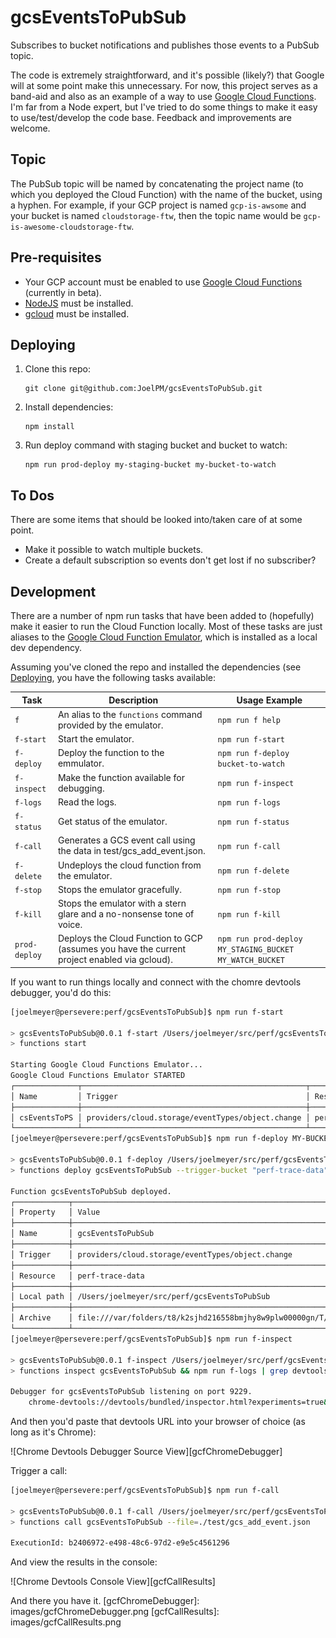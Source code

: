 # gcsEventsToPubSub
Subscribes to bucket notifications and publishes those events to a PubSub topic.

The code is extremely straightforward, and it's possible (likely?) that Google will at some point make this unnecessary. For now, this project serves as a band-aid and also as an example of a way to use [Google Cloud Functions](https://cloud.google.com/functions/). I'm far from a Node expert, but I've tried to do some things to make it easy to use/test/develop the code base. Feedback and improvements are welcome.

## Topic
The PubSub topic will be named by concatenating the project name (to which you deployed the Cloud Function) with the name of the bucket, using a hyphen. For example, if your GCP project is named `gcp-is-awsome` and your bucket is named `cloudstorage-ftw`, then the topic name would be `gcp-is-awesome-cloudstorage-ftw`.

## Pre-requisites
* Your GCP account must be enabled to use [Google Cloud Functions](https://cloud.google.com/functions/) (currently in beta).
* [NodeJS](https://nodejs.org/) must be installed.
* [gcloud](https://cloud.google.com/sdk/gcloud/) must be installed.

## Deploying
1. Clone this repo:
    ```
    git clone git@github.com:JoelPM/gcsEventsToPubSub.git
    ```
2. Install dependencies:
    ```
    npm install
    ```
3. Run deploy command with staging bucket and bucket to watch:
    ```
    npm run prod-deploy my-staging-bucket my-bucket-to-watch
    ```

## To Dos
There are some items that should be looked into/taken care of at some point.
* Make it possible to watch multiple buckets.
* Create a default subscription so events don't get lost if no subscriber?

## Development
There are a number of npm run tasks that have been added to (hopefully) make it easier to run the Cloud Function locally. Most of these tasks are just aliases to the [Google Cloud Function Emulator](https://www.npmjs.com/package/@google-cloud/functions-emulator), which is installed as a local dev dependency.

Assuming you've cloned the repo and installed the dependencies (see [Deploying](#deploying), you have the following tasks available:

Task          | Description                                                                                  | Usage Example 
--------------|----------------------------------------------------------------------------------------------|--------------
`f`           | An alias to the `functions` command provided by the emulator.                                | `npm run f help`
`f-start`     | Start the emulator.                                                                          | `npm run f-start`
`f-deploy`    | Deploy the function to the emmulator.                                                        | `npm run f-deploy bucket-to-watch`
`f-inspect`   | Make the function available for debugging.                                                   | `npm run f-inspect`
`f-logs`      | Read the logs.                                                                               | `npm run f-logs`
`f-status`    | Get status of the emulator.                                                                  | `npm run f-status`
`f-call`      | Generates a GCS event call using the data in test/gcs_add_event.json.                        | `npm run f-call`
`f-delete`    | Undeploys the cloud function from the emulator.                                              | `npm run f-delete`
`f-stop`      | Stops the emulator gracefully.                                                               | `npm run f-stop`
`f-kill`      | Stops the emulator with a stern glare and a no-nonsense tone of voice.                       | `npm run f-kill`
`prod-deploy` | Deploys the Cloud Function to GCP (assumes you have the current project enabled via gcloud). | `npm run prod-deploy MY_STAGING_BUCKET MY_WATCH_BUCKET`

If you want to run things locally and connect with the chomre devtools debugger, you'd do this:

```zsh
[joelmeyer@persevere:perf/gcsEventsToPubSub]$ npm run f-start

> gcsEventsToPubSub@0.0.1 f-start /Users/joelmeyer/src/perf/gcsEventsToPubSub
> functions start

Starting Google Cloud Functions Emulator...
Google Cloud Functions Emulator STARTED
┌──────────────┬──────────────────────────────────────────────────┬─────────────────┐
│ Name         │ Trigger                                          │ Resource        │
├──────────────┼──────────────────────────────────────────────────┼─────────────────┤
│ csEventsToPS │ providers/cloud.storage/eventTypes/object.change │ perf-trace-data │
└──────────────┴──────────────────────────────────────────────────┴─────────────────┘
[joelmeyer@persevere:perf/gcsEventsToPubSub]$ npm run f-deploy MY-BUCKET-NAME

> gcsEventsToPubSub@0.0.1 f-deploy /Users/joelmeyer/src/perf/gcsEventsToPubSub
> functions deploy gcsEventsToPubSub --trigger-bucket "perf-trace-data"

Function gcsEventsToPubSub deployed.
┌────────────┬────────────────────────────────────────────────────────────────────────────────────────────────────────────┐
│ Property   │ Value                                                                                                      │
├────────────┼────────────────────────────────────────────────────────────────────────────────────────────────────────────┤
│ Name       │ gcsEventsToPubSub                                                                                          │
├────────────┼────────────────────────────────────────────────────────────────────────────────────────────────────────────┤
│ Trigger    │ providers/cloud.storage/eventTypes/object.change                                                           │
├────────────┼────────────────────────────────────────────────────────────────────────────────────────────────────────────┤
│ Resource   │ perf-trace-data                                                                                            │
├────────────┼────────────────────────────────────────────────────────────────────────────────────────────────────────────┤
│ Local path │ /Users/joelmeyer/src/perf/gcsEventsToPubSub                                                                │
├────────────┼────────────────────────────────────────────────────────────────────────────────────────────────────────────┤
│ Archive    │ file:///var/folders/t8/k2sjhd216558bmjhy8w9plw00000gn/T/us-central1-gcsEventsToPubSub-63878R31PX3jFFKp.zip │
└────────────┴────────────────────────────────────────────────────────────────────────────────────────────────────────────┘
[joelmeyer@persevere:perf/gcsEventsToPubSub]$ npm run f-inspect

> gcsEventsToPubSub@0.0.1 f-inspect /Users/joelmeyer/src/perf/gcsEventsToPubSub
> functions inspect gcsEventsToPubSub && npm run f-logs | grep devtools

Debugger for gcsEventsToPubSub listening on port 9229.
    chrome-devtools://devtools/bundled/inspector.html?experiments=true&v8only=true&ws=127.0.0.1:9229/c76aa0c6-b659-4176-b9a4-d4a2d9cea5d5
```

And then you'd paste that devtools URL into your browser of choice (as long as it's Chrome):

![Chrome Devtools Debugger Source View][gcfChromeDebugger]

Trigger a call:
```zsh
[joelmeyer@persevere:perf/gcsEventsToPubSub]$ npm run f-call

> gcsEventsToPubSub@0.0.1 f-call /Users/joelmeyer/src/perf/gcsEventsToPubSub
> functions call gcsEventsToPubSub --file=./test/gcs_add_event.json

ExecutionId: b2406972-e498-48c6-97d2-e9e5c4561296
```

And view the results in the console:

![Chrome Devtools Console View][gcfCallResults]

And there you have it.
[gcfChromeDebugger]: images/gcfChromeDebugger.png
[gcfCallResults]: images/gcfCallResults.png
